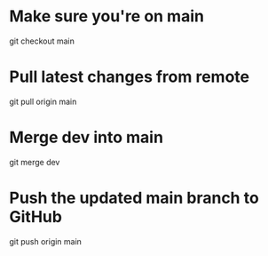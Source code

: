 # Make sure you're on main
git checkout main

# Pull latest changes from remote
git pull origin main

# Merge dev into main
git merge dev

# Push the updated main branch to GitHub
git push origin main
